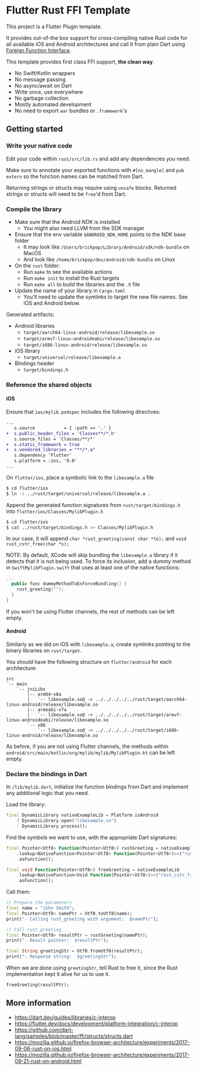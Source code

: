 # Flutter Rust FFI Template

This project is a Flutter Plugin template. 

It provides out-of-the box support for cross-compiling native Rust code for all available iOS and Android architectures and call it from plain Dart using [Foreign Function Interface](https://en.wikipedia.org/wiki/Foreign_function_interface).

This template provides first class FFI support, **the clean way**. 
- No Swift/Kotlin wrappers
- No message passing
- No async/await on Dart
- Write once, use everywhere
- No garbage collection
- Mostly automated development
- No need to export `aar` bundles or `.framework`'s

## Getting started

### Write your native code

Edit your code within `rust/src/lib.rs` and add any dependencies you need.

Make sure to annotate your exported functions with `#[no_mangle]` and `pub extern` so the function names can be matched from Dart.

Returning strings or structs may require using `unsafe` blocks. Returned strings or structs will need to be `free`'d from Dart.

### Compile the library

- Make sure that the Android NDK is installed
  - You might also need LLVM from the SDK manager
- Ensure that the env variable `$ANDROID_NDK_HOME` points to the NDK base folder
  - It may look like `/Users/brickpop/Library/Android/sdk/ndk-bundle` on MacOS
  - And look like `/home/brickpop/dev/android/ndk-bundle` on Linux
- On the `rust` folder:
  - Run `make` to see the available actions
  - Run `make init` to install the Rust targets
  - Run `make all` to build the libraries and the `.h` file
- Update the name of your library in `Cargo.toml`
  - You'll need to update the symlinks to target the new file names. See iOS and Android below.

Generated artifacts:
- Android libraries
  - `target/aarch64-linux-android/release/libexample.so`
  - `target/armv7-linux-androideabi/release/libexample.so`
  - `target/i686-linux-android/release/libexample.so`
- iOS library
  - `target/universal/release/libexample.a`
- Bindings header
  - `target/bindings.h`

### Reference the shared objects

#### iOS

Ensure that `ios/mylib.podspec` includes the following directives:

```diff
...
   s.source           = { :path => '.' }
+  s.public_header_files = 'Classes**/*.h'
   s.source_files = 'Classes/**/*'
+  s.static_framework = true
+  s.vendored_libraries = "**/*.a"
   s.dependency 'Flutter'
   s.platform = :ios, '8.0'
...
```

On `flutter/ios`, place a symbolic link to the `libexample.a` file

```sh
$ cd flutter/ios
$ ln -s ../rust/target/universal/release/libexample.a .
```

Append the generated function signatures from `rust/target/bindings.h` into `flutter/ios/Classes/MylibPlugin.h`

```sh 
$ cd flutter/ios
$ cat ../rust/target/bindings.h >> Classes/MylibPlugin.h
```

In our case, it will append `char *rust_greeting(const char *to);` and `void rust_cstr_free(char *s);`

NOTE: By default, XCode will skip bundling the `libexample.a` library if it detects that it is not being used. To force its inclusion, add a dummy method in `SwiftMylibPlugin.swift` that uses at least one of the native functions:

```kotlin
...
  public func dummyMethodToEnforceBundling() {
    rust_greeting("");
  }
}
```

If you won't be using Flutter channels, the rest of methods can be left empty.

#### Android

Similarly as we did on iOS with `libexample.a`, create symlinks pointing to the binary libraries on `rust/target`.

You should have the following structure on `flutter/android` for each architecture:

```
src
`-- main
    `-- jniLibs
        |-- arm64-v8a
        |   `-- libexample.so@ -> ../../../../../rust/target/aarch64-linux-android/release/libexample.so
        |-- armeabi-v7a
        |   `-- libexample.so@ -> ../../../../../rust/target/armv7-linux-androideabi/release/libexample.so
        `-- x86
            `-- libexample.so@ -> ../../../../../rust/target/i686-linux-android/release/libexample.so
```

As before, if you are not using Flutter channels, the methods within `android/src/main/kotlin/org/mylib/mylib/MylibPlugin.kt` can be left empty.

### Declare the bindings in Dart

In `/lib/mylib.dart`, initialize the function bindings from Dart and implement any additional logic that you need.

Load the library: 
```dart
final DynamicLibrary nativeExampleLib = Platform.isAndroid
    ? DynamicLibrary.open("libexample.so")
    : DynamicLibrary.process();
```

Find the symbols we want to use, with the appropriate Dart signatures:
```dart
final Pointer<Utf8> Function(Pointer<Utf8>) rustGreeting = nativeExampleLib
    .lookup<NativeFunction<Pointer<Utf8> Function(Pointer<Utf8>)>>("rust_greeting")
    .asFunction();

final void Function(Pointer<Utf8>) freeGreeting = nativeExampleLib
    .lookup<NativeFunction<Void Function(Pointer<Utf8>)>>("rust_cstr_free")
    .asFunction();
```

Call them:
```dart
// Prepare the parameters
final name = "John Smith";
final Pointer<Utf8> namePtr = Utf8.toUtf8(name);
print("- Calling rust_greeting with argument:  $namePtr");

// Call rust_greeting
final Pointer<Utf8> resultPtr = rustGreeting(namePtr);
print("- Result pointer:  $resultPtr");

final String greetingStr = Utf8.fromUtf8(resultPtr);
print("- Response string:  $greetingStr");
```

When we are done using `greetingStr`, tell Rust to free it, since the Rust implementation kept it alive for us to use it.
```dart
freeGreeting(resultPtr);
```

## More information
- https://dart.dev/guides/libraries/c-interop
- https://flutter.dev/docs/development/platform-integration/c-interop
- https://github.com/dart-lang/samples/blob/master/ffi/structs/structs.dart
- https://mozilla.github.io/firefox-browser-architecture/experiments/2017-09-06-rust-on-ios.html
- https://mozilla.github.io/firefox-browser-architecture/experiments/2017-09-21-rust-on-android.html
